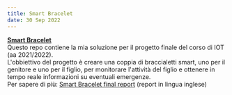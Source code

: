 ```yaml
---
title: Smart Bracelet
date: 30 Sep 2022
---
```


**[Smart Bracelet](https://github.com/simoasnaghi/SmartBracelet)**  
Questo repo contiene la mia soluzione per il progetto finale del corso di IOT (aa 2021/2022).  
L'obbiettivo del progetto è creare una coppia di braccialetti smart, uno per il genitore e uno per il figlio, per monitorare l'attività del figlio e ottenere in tempo reale informazioni su eventuali emergenze.  
Per sapere di più: [Smart Bracelet final report](https://github.com/simoasnaghi/SmartBracelet/blob/main/Final_Report_Asnaghi.pdf) (report in lingua inglese)  
